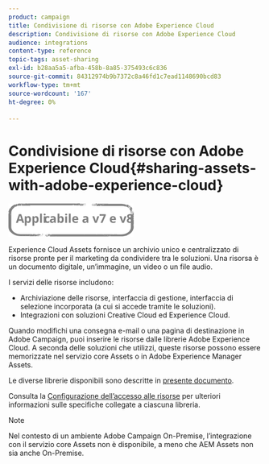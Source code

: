 ```yaml
---
product: campaign
title: Condivisione di risorse con Adobe Experience Cloud
description: Condivisione di risorse con Adobe Experience Cloud
audience: integrations
content-type: reference
topic-tags: asset-sharing
exl-id: b28aa5a5-afba-458b-8a85-375493c6c836
source-git-commit: 84312974b9b7372c8a46fd1c7ead1148690bcd83
workflow-type: tm+mt
source-wordcount: '167'
ht-degree: 0%

---
```


# Condivisione di risorse con Adobe Experience Cloud{#sharing-assets-with-adobe-experience-cloud}

![](../../assets/common.svg)

Experience Cloud Assets fornisce un archivio unico e centralizzato di risorse pronte per il marketing da condividere tra le soluzioni. Una risorsa è un documento digitale, un’immagine, un video o un file audio.

I servizi delle risorse includono:

* Archiviazione delle risorse, interfaccia di gestione, interfaccia di selezione incorporata (a cui si accede tramite le soluzioni).
* Integrazioni con soluzioni Creative Cloud ed Experience Cloud.

Quando modifichi una consegna e-mail o una pagina di destinazione in Adobe Campaign, puoi inserire le risorse dalle librerie Adobe Experience Cloud. A seconda delle soluzioni che utilizzi, queste risorse possono essere memorizzate nel servizio core Assets o in Adobe Experience Manager Assets.

Le diverse librerie disponibili sono descritte in [presente documento](https://experienceleague.adobe.com/docs/core-services/interface/assets/experience-cloud-assets.html).

Consulta la [Configurazione dell’accesso alle risorse](../../integrations/using/configuring-access-to-assets.md) per ulteriori informazioni sulle specifiche collegate a ciascuna libreria.

>[!NOTE]
>
>Nel contesto di un ambiente Adobe Campaign On-Premise, l’integrazione con il servizio core Assets non è disponibile, a meno che AEM Assets non sia anche On-Premise.
